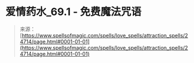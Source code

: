 <!--yml

category: 未分类

date: 2024-06-12 19:10:53

-->

# 爱情药水_69.1 - 免费魔法咒语

> 来源：[https://www.spellsofmagic.com/spells/love_spells/attraction_spells/24714/page.html#0001-01-01](https://www.spellsofmagic.com/spells/love_spells/attraction_spells/24714/page.html#0001-01-01)
